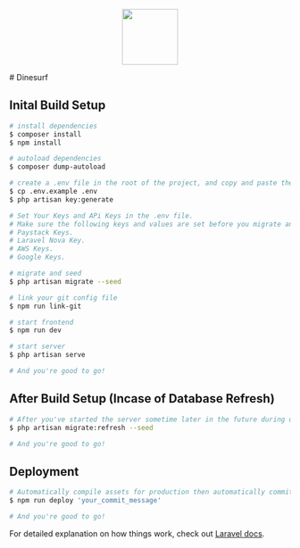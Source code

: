 <p align="center"><img src="https://i.ytimg.com/vi/q87i6jWGWKs/hqdefault.jpg" height="100"></p>
# Dinesurf

## Inital Build Setup

```bash
# install dependencies
$ composer install
$ npm install

# autoload dependencies
$ composer dump-autoload

# create a .env file in the root of the project, and copy and paste the contents of .env.example into it and save it.
$ cp .env.example .env
$ php artisan key:generate

# Set Your Keys and APi Keys in the .env file.
# Make sure the following keys and values are set before you migrate and seed.
# Paystack Keys.
# Laravel Nova Key.
# AWS Keys.
# Google Keys.

# migrate and seed
$ php artisan migrate --seed

# link your git config file
$ npm run link-git

# start frontend
$ npm run dev

# start server
$ php artisan serve

# And you're good to go!
```

## After Build Setup (Incase of Database Refresh)

```bash
# After you've started the server sometime later in the future during development, if u wish to refresh the database, run
$ php artisan migrate:refresh --seed

# And you're good to go!
```


## Deployment

```bash
# Automatically compile assets for production then automatically commit and push
$ npm run deploy 'your_commit_message'

# And you're good to go!
```

For detailed explanation on how things work, check out [Laravel docs](https://laravel.com).

